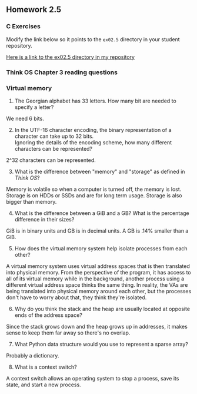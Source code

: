 ## Homework 2.5

### C Exercises

Modify the link below so it points to the `ex02.5` directory in your
student repository.

[Here is a link to the ex02.5 directory in my repository](https://github.com/Elepert/ExercisesInC/tree/master/exercises/ex02.5)

### Think OS Chapter 3 reading questions

### Virtual memory

1) The Georgian alphabet has 33 letters.  How many bit are needed to specify a letter?

We need 6 bits.

2) In the UTF-16 character encoding, the binary representation of a character can take up to 32 bits.  
Ignoring the details of the encoding scheme, how many different characters can be represented?

2^32 characters can be represented.

3) What is the difference between "memory" and "storage" as defined in *Think OS*?

Memory is volatile so when a computer is turned off, the memory is lost. Storage is on HDDs or SSDs and are for long term usage. Storage is also bigger than memory.

4) What is the difference between a GiB and a GB?  What is the percentage difference in their sizes?

GiB is in binary units and GB is in decimal units. A GB is .14% smaller than a GiB.

5) How does the virtual memory system help isolate processes from each other?

A virtual memory system uses virtual address spaces that is then translated into physical memory. From the perspective of the program, it has access to all of its virtual memory while in the background, another process using a different virtual address space thinks the same thing. In reality, the VAs are being translated into physical memory around each other, but the processes don't have to worry about that, they think they're isolated.

6) Why do you think the stack and the heap are usually located at opposite ends of the address space?

Since the stack grows down and the heap grows up in addresses, it makes sense to keep them far away so there's no overlap.

7) What Python data structure would you use to represent a sparse array?

Probably a dictionary.

8) What is a context switch?

A context switch allows an operating system to stop a process, save its state, and start a new process.

